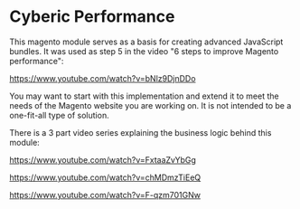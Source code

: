 # Cyberic Performance

This magento module serves as a basis for creating advanced JavaScript bundles. It was used as step 5 in the video "6 steps to improve Magento performance":

https://www.youtube.com/watch?v=bNlz9DjnDDo

You may want to start with this implementation and extend it to meet the needs of the Magento website you are working on. It is not intended to be a one-fit-all type of solution.

There is a 3 part video series explaining the business logic behind this module:

https://www.youtube.com/watch?v=FxtaaZvYbGg

https://www.youtube.com/watch?v=chMDmzTiEeQ

https://www.youtube.com/watch?v=F-qzm701GNw
